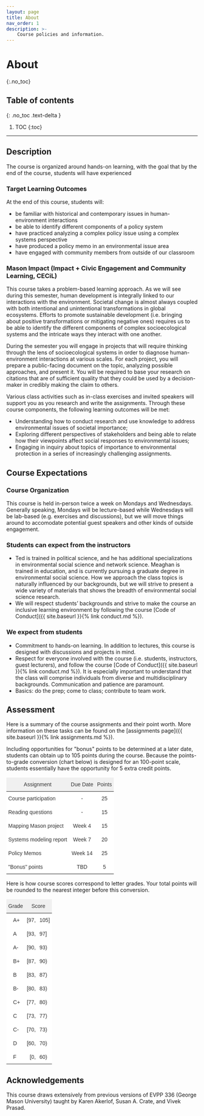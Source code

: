 ```yaml
---
layout: page
title: About
nav_order: 1
description: >-
    Course policies and information.
---
```


# About
{:.no_toc}

## Table of contents
{: .no_toc .text-delta }

1. TOC
{:toc}

---

## Description


The course is organized around hands-on learning, with the goal that by the end of the course, students will have experienced 

### Target Learning Outcomes
At the end of this course, students will:
- be familiar with historical and contemporary issues in human-environment interactions
- be able to identify different components of a policy system
- have practiced analyzing a complex policy issue using a complex systems perspective
- have produced a policy memo in an environmental issue area
- have engaged with community members from outside of our classroom

### Mason Impact (Impact + Civic Engagement and Community Learning, CECiL)
This course takes a problem-based learning approach. As we will see during this semester, human development is integrally linked to our interactions with the environment. Societal change is almost always coupled with both intentional and unintentional transformations in global ecosystems. Efforts to promote sustainable development (i.e. bringing about positive transformations or mitigating negative ones) requires us to be able to identify the different components of complex socioecological systems and the intricate ways they interact with one another. 

During the semester you will engage in projects that will require thinking through the lens of socioecological systems in order to diagnose human-environment interactions at various scales. For each project, you will prepare a public-facing document on the topic, analyzing possible approaches, and present it. You will be required to base your research on citations that are of sufficient quality that they could be used by a decision-maker in credibly making the claim to others. 

Various class activities such as in-class exercises and invited speakers will support you as you research and write the assignments. Through these course components, the following learning outcomes will be met:
-  Understanding how to conduct research and use knowledge to address environmental issues of societal importance;
-  Exploring different perspectives of stakeholders and being able to relate how their viewpoints affect social responses to environmental issues;
-  Engaging in inquiry about topics of importance to environmental protection in a series of increasingly challenging assignments.

## Course Expectations

### Course Organization
This course is held in-person twice a week on Mondays and Wednesdays. Generally speaking, Mondays will be lecture-based while Wednesdays will be lab-based (e.g. exercises and discussions), but we will move things around to accomodate potential guest speakers and other kinds of outside engagement. 

### Students can expect from the instructors
-  Ted is trained in political science, and he has additional specializations in environmental social science and network science. Meaghan is trained in education, and is currently pursuing a graduate degree in environmental social science. How we approach the class topics is naturally influenced by our backgrounds, but we will strive to present a wide variety of materials that shows the breadth of environmental social science research.
- We will respect students’ backgrounds and strive to make the course an inclusive learning environment by following the course [Code of Conduct]({{ site.baseurl }}{% link conduct.md %}).

### We expect from students
- Commitment to hands-on learning. In addition to lectures, this course is designed with discussions and projects in mind.
- Respect for everyone involved with the course (i.e. students, instructors, guest lecturers), and follow the course [Code of Conduct]({{ site.baseurl }}{% link conduct.md %}). It is especially important to understand that the class will comprise individuals from diverse and multidisciplinary backgrounds. Communication and patience are paramount.
- Basics: do the prep; come to class; contribute to team work.

## Assessment
Here is a summary of the course assignments and their point worth. More information on these tasks can be found on the [assignments page]({{ site.baseurl }}{% link assignments.md %}). 

Including opportunities for "bonus" points to be determined at a later date, students can obtain up to 105 points during the course. Because the points-to-grade conversion (chart below) is designed for an 100-point scale, students essentially have the opportunity for 5 extra credit points.

<style type="text/css">
.tg  {border:none;border-collapse:collapse;border-color:#ccc;border-spacing:0;}
.tg td{background-color:#fff;border-color:#ccc;border-style:solid;border-width:0px;color:#333;
  font-family:Arial, sans-serif;font-size:14px;overflow:hidden;padding:10px 5px;word-break:normal;}
.tg th{background-color:#f0f0f0;border-color:#ccc;border-style:solid;border-width:0px;color:#333;
  font-family:Arial, sans-serif;font-size:14px;font-weight:normal;overflow:hidden;padding:10px 5px;word-break:normal;}
.tg .tg-c3ow{border-color:inherit;text-align:center;vertical-align:top}
.tg .tg-0pky{border-color:inherit;text-align:left;vertical-align:top}
.tg .tg-dvpl{border-color:inherit;text-align:right;vertical-align:top}
</style>
<table class="tg">
<thead>
  <tr>
    <th class="tg-c3ow">Assignment</th>
    <th class="tg-c3ow">Due Date</th>
    <th class="tg-c3ow">Points</th>
  </tr>
</thead>
<tbody>
  <tr>
    <td class="tg-0pky">Course participation</td>
    <td class="tg-c3ow">-</td>
    <td class="tg-c3ow">25</td>
  </tr>
  <tr>
    <td class="tg-0pky">Reading questions</td>
    <td class="tg-c3ow">-</td>
    <td class="tg-c3ow">15</td>
  </tr>
  <tr>
    <td class="tg-0pky">Mapping Mason project</td>
    <td class="tg-c3ow">Week 4</td>
    <td class="tg-c3ow">15</td>
  </tr>
  <tr>
    <td class="tg-0pky">Systems modeling report</td>
    <td class="tg-c3ow">Week 7</td>
    <td class="tg-c3ow">20</td>
  </tr>
  <tr>
    <td class="tg-0pky">Policy Memos</td>
    <td class="tg-c3ow">Week 14</td>
    <td class="tg-c3ow">25</td>
  </tr>
  <tr>
    <td class="tg-0pky">"Bonus" points</td>
    <td class="tg-c3ow">TBD</td>
    <td class="tg-c3ow">5</td>
  </tr>
</tbody>
</table>

Here is how course scores correspond to letter grades. Your total points will be rounded to the nearest integer before this conversion.
<style type="text/css">
.tg  {border:none;border-collapse:collapse;border-color:#ccc;border-spacing:0;}
.tg td{background-color:#fff;border-color:#ccc;border-style:solid;border-width:0px;color:#333;
  font-family:Arial, sans-serif;font-size:14px;overflow:hidden;padding:10px 5px;word-break:normal;}
.tg th{background-color:#f0f0f0;border-color:#ccc;border-style:solid;border-width:0px;color:#333;
  font-family:Arial, sans-serif;font-size:14px;font-weight:normal;overflow:hidden;padding:10px 5px;word-break:normal;}
.tg .tg-3z1b{border-color:#000000;text-align:right;vertical-align:top}
.tg .tg-wp8o{border-color:#000000;text-align:center;vertical-align:top}
.tg .tg-73oq{border-color:#000000;text-align:left;vertical-align:top}
.tg .tg-0lax{text-align:left;vertical-align:top}
</style>
<table class="tg">
<thead>
  <tr>
    <th class="tg-wp8o" colspan="2">Grade</th>
    <th class="tg-wp8o" colspan="2">Score</th>
  </tr>
</thead>
<tbody>
  <tr>
    <td class="tg-73oq"></td>
    <td class="tg-73oq">A+</td>
    <td class="tg-3z1b">[97,</td>
    <td class="tg-0lax">105]</td>
  </tr>
  <tr>
    <td class="tg-73oq"></td>
    <td class="tg-73oq">A</td>
    <td class="tg-3z1b">[93,</td>
    <td class="tg-0lax">97]</td>
  </tr>
  <tr>
    <td class="tg-73oq"></td>
    <td class="tg-73oq">A-</td>
    <td class="tg-3z1b">[90,</td>
    <td class="tg-0lax">93)</td>
  </tr>
  <tr>
    <td class="tg-73oq"></td>
    <td class="tg-73oq">B+</td>
    <td class="tg-3z1b">[87,</td>
    <td class="tg-0lax">90)</td>
  </tr>
  <tr>
    <td class="tg-73oq"></td>
    <td class="tg-73oq">B</td>
    <td class="tg-3z1b">[83,</td>
    <td class="tg-0lax">87)</td>
  </tr>
  <tr>
    <td class="tg-73oq"></td>
    <td class="tg-73oq">B-</td>
    <td class="tg-3z1b">[80,</td>
    <td class="tg-0lax">83)</td>
  </tr>
  <tr>
    <td class="tg-73oq"></td>
    <td class="tg-73oq">C+</td>
    <td class="tg-3z1b">[77,</td>
    <td class="tg-0lax">80)</td>
  </tr>
  <tr>
    <td class="tg-73oq"></td>
    <td class="tg-73oq">C</td>
    <td class="tg-3z1b">[73,</td>
    <td class="tg-0lax">77)</td>
  </tr>
  <tr>
    <td class="tg-73oq"></td>
    <td class="tg-73oq">C-</td>
    <td class="tg-3z1b">[70,</td>
    <td class="tg-0lax">73)</td>
  </tr>
  <tr>
    <td class="tg-73oq"></td>
    <td class="tg-73oq">D</td>
    <td class="tg-3z1b">[60,</td>
    <td class="tg-0lax">70)</td>
  </tr>
  <tr>
    <td class="tg-73oq"></td>
    <td class="tg-73oq">F</td>
    <td class="tg-3z1b">[0,</td>
    <td class="tg-0lax">60)</td>
  </tr>
</tbody>
</table>

## Acknowledgements
This course draws extensively from previous versions of EVPP 336 (George Mason University) taught by Karen Akerlof, Susan A. Crate, and Vivek Prasad.

